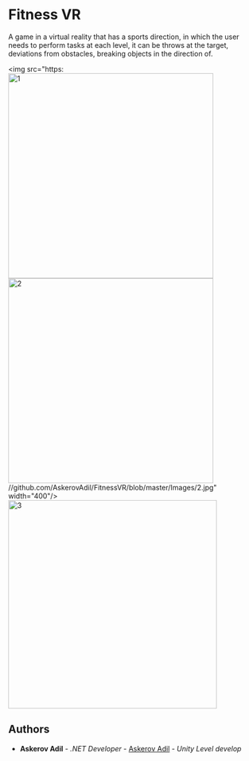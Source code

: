 # Fitness VR

A game in a virtual reality that has a sports direction, in which the user needs to perform tasks at each level, it can be throws at the target, deviations from obstacles, breaking objects in the direction of.

<p float="flex">
    
  <img src="https:<img width="412" alt="1" src="https://user-images.githubusercontent.com/64953028/234926642-15a1a97b-3962-4179-9842-860afd985b1b.png">
<img width="412" alt="2" src="https://user-images.githubusercontent.com/64953028/234926645-d6f88a2e-f21d-445d-869c-c977f18dbbc2.png">
//github.com/AskerovAdil/FitnessVR/blob/master/Images/2.jpg"  width="400"/> 
<img width="419" alt="3" src="https://user-images.githubusercontent.com/64953028/234926630-9b5c70cc-8d23-45b9-956a-4c7a7b857c11.png">

  </p>  

## Authors

* **Askerov Adil** - *.NET Developer* - [Askerov Adil](https://github.com/AskerovAdil) - *Unity Level develop*
